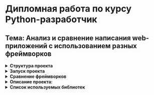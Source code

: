 # Дипломная работа по курсу Python-разработчик
## Тема: Анализ и сравнение написания web-приложений с использованием разных фреймворков


<details><summary><b>Структура проекта</b></summary>
  
## Django:

![django](https://github.com/user-attachments/assets/d8d08c8b-d635-4b78-a42e-fc4fa4ffa1b2)

## FastApi

![FastApi](https://github.com/user-attachments/assets/606a0251-251a-4b23-8441-6a45ba3ea4b8)
![Fastapi2](https://github.com/user-attachments/assets/c567ca27-33c8-46b4-b362-96b5e5024934)

## Flask

![flask](https://github.com/user-attachments/assets/9912d2d2-a91c-43c6-a10e-6b9004208e63)
</details>

<details><summary><b>Запуск проекта</b></summary>

Для запуска проекта необходимо сначало клонировать репозиторий, для этого в терминале используем команду:

```python
git clone <ссылка на репозиторий>
```

Дальше необъодимо создать и активировать виртуальное окружении в корневой директории проекта:

```python
python -m venv venv
```
```python
venv/Scripts/activate
```

Перед запуском проекта необходимо установить зависимости, для этого в терминале прописываем команду:

```python
pip install -r requirements.txt
```

## Запуска проекта Django

Откройте териминал и введите в нём команду: 

` cd myapp `

После ввода данной команды, вы попадёте в рабочую директорию проекта "myapp"

Для запуска проекта так же в терминале прописываем команду:

`python manage.py runserver`

После чего переходим по запущенному локальному серверу(http://127.0.0.1:8000/):

![runserver](https://github.com/user-attachments/assets/06474ff3-1e4f-4c71-96e0-c7f077301cb3)

Для остановки работы сервера в терминале нажмите сочетание клавишь `Ctrl + C`

## Запуск проекта FastApi

Для начало нужно вернуться в исходный каталок(если изначально запускали проект на Django), для этого в терминале прописывает команду:

`cd ..`

Чтобы запустить приложение в терминале прописываем следующую команду:

`python -m uvicorn FastApi.main:app`

![run fastapi](https://github.com/user-attachments/assets/a389d463-0a39-44bc-9761-ded03071ea98)

Для остановки работы сервера в терминале нажмите сочетание клавишь `Ctrl + C`

## Запуск проекта Flask

Перейдите в проект Flask. Далее найдите файл `main.py` и откройте его. Для запуска приложение, если вы используете Pycharm можете нажать сочетание клавишь `Shift + F10` или воспользоваться значком запуска, который находится на верху в правой области:

![значок запуска](https://github.com/user-attachments/assets/00d4a6be-99c8-44f9-912c-65ce4e7fc7dd)

Для остановки работы сервера можно использовать комбинацию клавишь `Ctrl + F2` или же воспользоваться значком остановки работы приложения:

![стоп](https://github.com/user-attachments/assets/58df43f7-07c0-4ee2-8f7e-2a9bd260c541)

</details>

<details><summary><b>Сравнение фреймворков</b></summary>

Харакреристики | Django                                                                   | Fastapi                                                                | Flask
--- |--------------------------------------------------------------------------|------------------------------------------------------------------------| --- 
Тип фреймворка: | Полноценный фреймворк                                                    | Микрофреймворк(асинхронный)                                            | Микрофреймворк
Назначение: | Разработка сложных веб-приложений с большим количеством встроенных функций | Разработка API (RESTful, GraphQL) с высокой производительностью        | Разработка небольших приложений и API
Производительность: | Средняя(синхронный)                                                      | Высокая(асинхронный)                                                   | Средняя(синхронный)
Встроенные ф-ии: | ORM, админка, аутентификация, шаблонизация и многое другое               | Минимальное кол-во встроенных функции(например Pydantic для валидации) | Минимальное кол-во встроенных функций, расширяемость через плагины
ORM: | Встроенная ORM                                                           | Нет(можно использовать SQLAlchamy)                                     | Нет(можно использовать SQLAlchemy)
Шаблонизация: | Встроенная                                                               | Нет(но можно использовать Jinja2                                       | Встроенная(Jinja2)
Поддержка API: | Rest Fraemwork для API                                                   | Встроенная поддержка REST и GraphQl                                    | Нет, но можно использовать расширения
Сообщество: | Очень большое                                                            | Быстро растущее                                                        | Большое
Простота изучения: | Высокая из-за большого кол-ва конфигураций| Легко изучаймая                                                        | Легко изучаймая
Документация: | Очень подробная | Хорошая                                                                | Хорошая
Использование: | Крупные проекты, соц. сети | Микросервисы, API, высоконагруженные системы                           | Небольшие проекты, прототипы, API
Безопасность: | Встроенная(очень хорошая) | Встроенная(хорошая)                                                    | Встроенная(требуется большинство функций реализовывать самостоятельно)

## Заключение:
Каждый из фреймворков имеет свои сильные и слабые стороны. Django подходит для сложных и масштабируемых проектов с высокими требованиями к безопасности. Flask идеален для небольших приложений и прототипов. FastAPI демонстрирует высочайшую производительность и является предпочтительным выбором для создания API.
</details>


<details><summary><b>Описание проекта:</b></summary>
В данной дипломной работе было написано 3 простых приложения на 3-х web-фреймворках.
  В структуру приложений входило:
  
   1. Регистрация пользователя

  ![reg](https://github.com/user-attachments/assets/e943108c-a1af-48aa-beb1-440eee9aaa03)
  
   2. Вход пользователя

  ![login](https://github.com/user-attachments/assets/3f74f29e-3b25-48d2-aed5-8be3975b2984)
  
   3. Страница выбора книги

  ![books](https://github.com/user-attachments/assets/d7d1ed4e-9a07-4462-b69d-7f0e2e71af14)
   4. Книга для чтения с использованием пагинации

  ![read_book](https://github.com/user-attachments/assets/e9af2303-1bba-45e6-8251-5a6d2732513c)

Так же была добавлена аутетификация пользователей, которая запрещала перейти на страницу выбора/чтение книги, если пользователь не авторизовался в системе

![aut](https://github.com/user-attachments/assets/a3a9e356-063b-48a2-8769-1c08578efe96)
</details>


<details><summary><b>Список используемых библиотек</b></summary>
  
* annotated-types==0.7.0
  
* anyio==4.7.0
 
* asgiref==3.8.1
 
* bcrypt==4.2.1
 
* blinker==1.9.0

* charset-normalizer==3.4.0
 
* click==8.1.7
 
* cloudpickle==3.1.0
 
* colorama==0.4.6
 
* dask-expr==1.1.21
 
* Django==5.1.4
 
* dnspython==2.7.0
 
* email_validator==2.2.0
 
* exceptiongroup==1.2.2
 
* fastapi==0.115.6
 
* fastapi-pagination==0.12.34
 
* filelock==3.16.1
 
* Flask==3.1.0
 
* flask-paginate==2024.4.12
 
* Flask-SQLAlchemy==3.1.1
 
* Flask-WTF==1.2.2
 
* greenlet==3.1.1
 
* h11==0.14.0
 
* huggingface-hub==0.27.0
 
* idna==3.10
 
* importlib_metadata==8.5.0
 
* itsdangerous==2.2.0
 
* Jinja2==3.1.4
 
* joblib==1.4.2
 
* locket==1.0.0
 
* MarkupSafe==3.0.2
 
* mpmath==1.3.0
 
* networkx==3.4.2
 
* numpy==2.2.1
 
* packaging==24.2
 
* pandas==2.2.3
 
* partd==1.4.2
 
* passlib==1.7.4
 
* pillow==11.0.0
 
* psutil==6.1.1
 
* pyarrow==18.1.0
 
* pydantic==2.10.4
 
* pydantic_core==2.27.2
 
* python-multipart==0.0.20
 
* PyYAML==6.0.2
 
* requests==2.32.3
 
* safetensors==0.4.5
 
* scikit-learn==1.6.0
 
* scipy==1.14.1
 
* sentence-transformers==3.3.1
 
* six==1.17.0
 
* sniffio==1.3.1
 
* SQLAlchemy==2.0.36
 
* sqlparse==0.5.3
 
* starlette==0.41.3
 
* swifter==1.4.0
 
* sympy==1.13.1
 
* threadpoolctl==3.5.0
 
* tokenizers==0.21.0
 
* toolz==1.0.0
 
* torch==2.5.1
 
* tqdm==4.67.1
 
* transformers==4.47.1
 
* typing_extensions==4.12.2
 
* tzdata==2024.2
 
* urllib3==2.3.0
 
* uvicorn==0.34.0
 
* Werkzeug==3.1.3
 
* WTForms==3.2.1
 
* zipp==3.21.0

</details>
